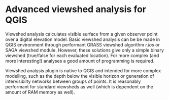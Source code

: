 Advanced viewshed analysis for QGIS
===================================

Viewshed analysis calculates visible surface from a given observer point over a digital elevation model. Basic viewshed analysis can  be be made in QGIS environment through performant GRASS viewshed algorithm *r.los* or SAGA viewshed module. However, these solutions give only a simple binary viewshed (true/false for each evaluated location). For more complex (and more interesting!) analyses a good amount of programming is required. 

Viewshed analysis plugin is native to QGIS and intended for more complex modelling, such as the depth below the visible horizon or generation of intervisibilty networks between groups of points. It is reasonably performant for standard viewsheds as well (which is dependent on the amount of RAM memory as well). 


